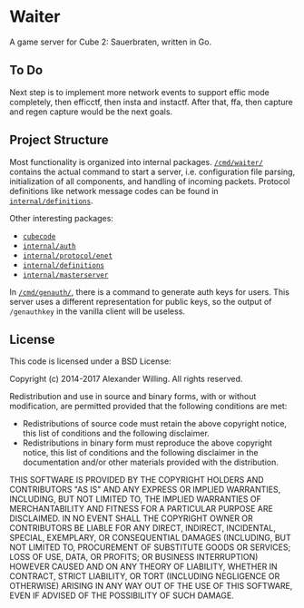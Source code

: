 # Waiter

A game server for Cube 2: Sauerbraten, written in Go.


## To Do

Next step is to implement more network events to support effic mode completely, then efficctf, then insta and instactf. After that, ffa, then capture and regen capture would be the next goals.


## Project Structure

Most functionality is organized into internal packages. [`/cmd/waiter/`](/cmd/waiter/) contains the actual command to start a server, i.e. configuration file parsing, initialization of all components, and handling of incoming packets. Protocol definitions like network message codes can be found in [`internal/definitions`](/internal/definitions/).

Other interesting packages:

- [`cubecode`](cubecode)
- [`internal/auth`](internal/auth)
- [`internal/protocol/enet`](internal/protocol/enet)
- [`internal/definitions`](internal/definitions)
- [`internal/masterserver`](internal/masterserver)

In [`/cmd/genauth/`](/cmd/genauth/), there is a command to generate auth keys for users. This server uses a different representation for public keys, so the output of `/genauthkey` in the vanilla client will be useless.


## License

This code is licensed under a BSD License:

Copyright (c) 2014-2017 Alexander Willing. All rights reserved.

Redistribution and use in source and binary forms, with or without modification,
are permitted provided that the following conditions are met:

- Redistributions of source code must retain the above copyright notice, this list of conditions and the following disclaimer.
- Redistributions in binary form must reproduce the above copyright notice, this list of conditions and the following disclaimer in the documentation and/or other materials provided with the distribution.

THIS SOFTWARE IS PROVIDED BY THE COPYRIGHT HOLDERS AND CONTRIBUTORS "AS IS" AND ANY EXPRESS OR IMPLIED WARRANTIES, INCLUDING, BUT NOT LIMITED TO, THE IMPLIED WARRANTIES OF MERCHANTABILITY AND FITNESS FOR A PARTICULAR PURPOSE ARE DISCLAIMED. IN NO EVENT SHALL THE COPYRIGHT OWNER OR CONTRIBUTORS BE LIABLE FOR ANY DIRECT, INDIRECT, INCIDENTAL, SPECIAL, EXEMPLARY, OR CONSEQUENTIAL DAMAGES (INCLUDING, BUT NOT LIMITED TO, PROCUREMENT OF SUBSTITUTE GOODS OR SERVICES; LOSS OF USE, DATA, OR PROFITS; OR BUSINESS INTERRUPTION) HOWEVER CAUSED AND ON ANY THEORY OF LIABILITY, WHETHER IN CONTRACT, STRICT LIABILITY, OR TORT (INCLUDING NEGLIGENCE OR OTHERWISE) ARISING IN ANY WAY OUT OF THE USE OF THIS SOFTWARE, EVEN IF ADVISED OF THE POSSIBILITY OF SUCH DAMAGE.
